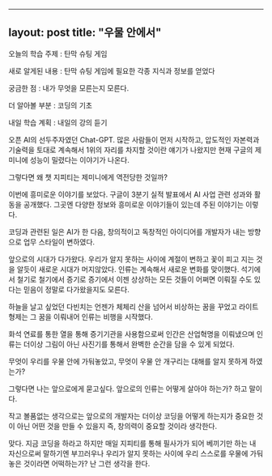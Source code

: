 
---
layout: post
title: "우물 안에서"
---

오늘의 학습 주제 : 탄막 슈팅 게임

새로 알게된 내용 : 탄막 슈팅 게임에 필요한 각종 지식과 정보를 얻었다

궁금한 점 : 내가 무엇을 모른는지 모른다.

더 알아볼 부분 : 코딩의 기초

내일 학습 계획 : 내일의 강의 듣기

오픈 AI의 선두주자였던 Chat-GPT.
많은 사람들이 먼저 시작하고, 압도적인 자본력과 기술력을 토대로 계속해서 1위의 자리를 차지할 것이란 얘기가 나왔지만
현재 구글의 제미니에 성능이 밀렸다는 이야기가 나온다.

그렇다면 왜 챗 지피티는 제미니에게 역전당한 것일까?

이번에 흥미로운 이야기를 보았다. 구글이 3분기 실적 발표에서 AI 사업 관련 성과와 활동을 공개했다.
그곳엔 다양한 정보와 흥미로운 이야기들이 있는데 주된 이야기는 이렇다.

코딩과 관련된 일은 AI가 한 다음, 창의적이고 독창적인 아이디어를 개발자가 내는 방향으로 업무 스타일이 변하였다.

앞으로의 시대가 다가왔다. 우리가 알지 못하는 사이에 계절이 변하고 꽃이 피고 지는 것을 알듯이 새로운 시대가 머지않았다.
인류는 계속해서 새로운 변화를 맞이했다. 석기에서 철기로 철기에서 증기로 증기에서 이젠 상상하는 모든 것들이 어쩌면 이뤄질 수도 있다는 믿음이 정말로 다가왔을지도 모른다.

하늘을 날고 싶었던 다빈치는 언젠가 체체리 산을 넘어서 비상하는 꿈을 꾸었고
라이트 형제는 그 꿈을 이뤄내어 인류는 비행을 시작했다.

화석 연료를 통한 열을 통해 증기기관을 사용함으로써 인간은 산업혁명을 이뤄냈으며
인류는 더이상 그림이 아닌 사진기를 통해서 완벽한 순간을 담을 수 있게 되었다.

무엇이 우리를 우물 안에 가둬놓았고,
무엇이 우물 안 개구리는 대해를 알지 못하게 하였는가?

그렇다면 나는 앞으로에게 묻고싶다.
앞으로의 인류는 어떻게 살아야 하는가? 하고 말이다.

작고 볼품없는 생각으로는 앞으로의 개발자는 더이상 코딩을 어떻게 하는지가 중요한 것이 아닌 어떤 것을 만들 수 있을지 즉, 창의력이 중요할 것이라 생각한다.

맞다. 지금 코딩을 하라고 하지만 매일 지피티를 통해 필사가가 되어 베끼기만 하는 내 자신으로써 말하기엔 부끄러우나
우리가 알지 못하는 사이에 우리 스스로를 우물에 가둬놓은 것이라면 어떡하는가? 난 그런 생각을 한다.
